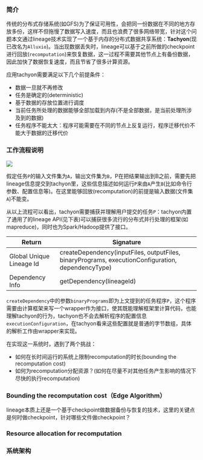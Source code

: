 ### 简介
传统的分布式存储系统(如GFS)为了保证可用性，会把同一份数据在不同的地方存放多份，这样不但拖慢了数据写入速度，而且也浪费了很多网络带宽，针对这个问题本文通过lineage技术实现了一个基于内存的分布式数据共享系统：**Tachyon**(现已改名为`Alluxio`)。当出现数据丢失时，lineage可以基于之前所做的checkpoint进行回放(`recomputation`)来恢复数据，这一过程不需要其他节点上有备份数据，因此加快了数据恢复速度，而且节省了很多计算资源。

应用tachyon需要满足以下几个前提条件：
- 数据一旦就不再修改
- 任务是确定的(deterministic)
- 基于数据的存放位置进行调度
- 当前任务所处理的数据能够全部加载到内存(不是全部数据，是当前处理所涉及到的数据)
- 任务程序不能太大：程序可能需要在不同的节点上反复运行，程序迁移代价不能大于数据的迁移代价

### 工作流程说明
<img src="https://github.com/zxhcodes/distributed-computing-course/blob/master/2_storage/imgs/tachyon_flow.png"/>

假定任务`P`的输入文件集为`A`，输出文件集为`B`，P在把结果输出到B之前，需要先把lineage信息提交到tachyon里，这些信息描述如何运行`P`来由`A`产生`B`(比如命令行参数、配置信息等)。在这里能够回放(recomputation)的前提是输入数据(文件集`A`)不能变。

从以上流程可以看出，tachyon需要捕获并理解用户提交的任务`P`：tachyon内置了通用了的lineage API(见下表)可以捕获很多流行的分布式并行处理的框架(如mapreduce)，同时也为Spark/Hadoop提供了接口。

| Return | Signature |
| ------ | ------ |
| Global Unique Lineage Id | createDependency(inputFiles, outputFiles, binaryPrograms, executionConfiguration, dependencyType) |
| Dependency Info | getDependency(lineageId) |

`createDependency`中的参数`binaryPrograms`即为上文提到的任务程序`P`，这个程序需要由计算框架来写一个wrapper作为接口，使其既能理解框架里计算代码，也能理解tachyon的行为，tachyon也不会去解析程序的配置信息`executionConfiguration`，在tachyon看来这些配置就是普通的字节数组，具体的解析工作由wrapper来实现。

在实现这一系统时，遇到了两个挑战：
- 如何在长时间运行的系统上限制recomputation的时长(bounding the recomputation cost)
- 如何为recomputation分配资源？(如何在尽量不对其他任务产生影响的情况下尽快的执行recomputation)

### Bounding the recomputation cost（Edge Algorithm）
lineage本质上还是一个基于checkpoint做数据备份与恢复的技术，这里的关键点是何时做checkpoint，针对哪些文件做checkpoint？


### Resource allocation for recomputation


### 系统架构